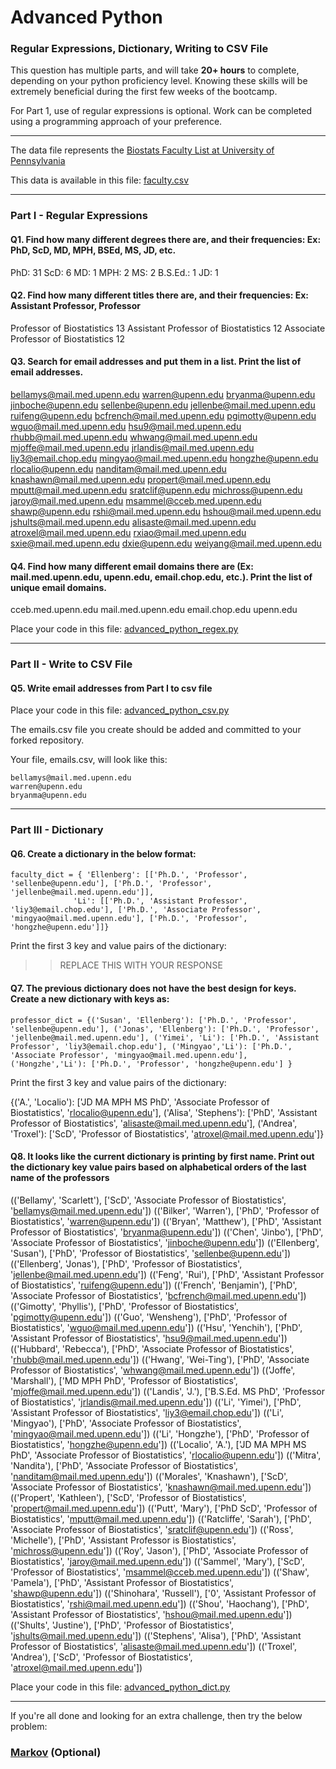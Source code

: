 # Advanced Python    

### Regular Expressions, Dictionary, Writing to CSV File  

This question has multiple parts, and will take **20+ hours** to complete, depending on your python proficiency level.  Knowing these skills will be extremely beneficial during the first few weeks of the bootcamp.

For Part 1, use of regular expressions is optional.  Work can be completed using a programming approach of your preference. 

---

The data file represents the [Biostats Faculty List at University of Pennsylvania](http://www.med.upenn.edu/cceb/biostat/faculty.shtml)

This data is available in this file:  [faculty.csv](python/faculty.csv)

--- 

### Part I - Regular Expressions  


#### Q1. Find how many different degrees there are, and their frequencies: Ex:  PhD, ScD, MD, MPH, BSEd, MS, JD, etc.

PhD: 31
ScD: 6
MD: 1
MPH: 2
MS: 2
B.S.Ed.: 1
JD: 1


#### Q2. Find how many different titles there are, and their frequencies:  Ex:  Assistant Professor, Professor

Professor of Biostatistics              13
Assistant Professor of Biostatistics    12
Associate Professor of Biostatistics    12


#### Q3. Search for email addresses and put them in a list.  Print the list of email addresses.

bellamys@mail.med.upenn.edu
warren@upenn.edu
bryanma@upenn.edu
jinboche@upenn.edu
sellenbe@upenn.edu
jellenbe@mail.med.upenn.edu
ruifeng@upenn.edu
bcfrench@mail.med.upenn.edu
pgimotty@upenn.edu
wguo@mail.med.upenn.edu
hsu9@mail.med.upenn.edu
rhubb@mail.med.upenn.edu
whwang@mail.med.upenn.edu
mjoffe@mail.med.upenn.edu
jrlandis@mail.med.upenn.edu
liy3@email.chop.edu
mingyao@mail.med.upenn.edu
hongzhe@upenn.edu
rlocalio@upenn.edu
nanditam@mail.med.upenn.edu
knashawn@mail.med.upenn.edu
propert@mail.med.upenn.edu
mputt@mail.med.upenn.edu
sratclif@upenn.edu
michross@upenn.edu
jaroy@mail.med.upenn.edu
msammel@cceb.med.upenn.edu
shawp@upenn.edu
rshi@mail.med.upenn.edu
hshou@mail.med.upenn.edu
jshults@mail.med.upenn.edu
alisaste@mail.med.upenn.edu
atroxel@mail.med.upenn.edu
rxiao@mail.med.upenn.edu
sxie@mail.med.upenn.edu
dxie@upenn.edu
weiyang@mail.med.upenn.edu


#### Q4. Find how many different email domains there are (Ex:  mail.med.upenn.edu, upenn.edu, email.chop.edu, etc.).  Print the list of unique email domains.

cceb.med.upenn.edu
mail.med.upenn.edu
email.chop.edu
upenn.edu

Place your code in this file: [advanced_python_regex.py](python/advanced_python_regex.py)

---

### Part II - Write to CSV File

#### Q5.  Write email addresses from Part I to csv file

Place your code in this file: [advanced_python_csv.py](python/advanced_python_csv.py)

The emails.csv file you create should be added and committed to your forked repository.

Your file, emails.csv, will look like this:
```
bellamys@mail.med.upenn.edu
warren@upenn.edu
bryanma@upenn.edu
```

---

### Part III - Dictionary

#### Q6.  Create a dictionary in the below format:
```
faculty_dict = { 'Ellenberg': [['Ph.D.', 'Professor', 'sellenbe@upenn.edu'], ['Ph.D.', 'Professor', 'jellenbe@mail.med.upenn.edu']],
              'Li': [['Ph.D.', 'Assistant Professor', 'liy3@email.chop.edu'], ['Ph.D.', 'Associate Professor', 'mingyao@mail.med.upenn.edu'], ['Ph.D.', 'Professor', 'hongzhe@upenn.edu']]}
```
Print the first 3 key and value pairs of the dictionary:

>> REPLACE THIS WITH YOUR RESPONSE

#### Q7.  The previous dictionary does not have the best design for keys.  Create a new dictionary with keys as:

```
professor_dict = {('Susan', 'Ellenberg'): ['Ph.D.', 'Professor', 'sellenbe@upenn.edu'], ('Jonas', 'Ellenberg'): ['Ph.D.', 'Professor', 'jellenbe@mail.med.upenn.edu'], ('Yimei', 'Li'): ['Ph.D.', 'Assistant Professor', 'liy3@email.chop.edu'], ('Mingyao','Li'): ['Ph.D.', 'Associate Professor', 'mingyao@mail.med.upenn.edu'], ('Hongzhe','Li'): ['Ph.D.', 'Professor', 'hongzhe@upenn.edu'] }
```

Print the first 3 key and value pairs of the dictionary:

{('A.', 'Localio'): ['JD MA MPH MS PhD', 'Associate Professor of Biostatistics', 'rlocalio@upenn.edu'], ('Alisa', 'Stephens'): ['PhD', 'Assistant Professor of Biostatistics', 'alisaste@mail.med.upenn.edu'], ('Andrea', 'Troxel'): ['ScD', 'Professor of Biostatistics', 'atroxel@mail.med.upenn.edu']}


#### Q8.  It looks like the current dictionary is printing by first name.  Print out the dictionary key value pairs based on alphabetical orders of the last name of the professors

(('Bellamy', 'Scarlett'), ['ScD', 'Associate Professor of Biostatistics', 'bellamys@mail.med.upenn.edu'])
(('Bilker', 'Warren'), ['PhD', 'Professor of Biostatistics', 'warren@upenn.edu'])
(('Bryan', 'Matthew'), ['PhD', 'Assistant Professor of Biostatistics', 'bryanma@upenn.edu'])
(('Chen', 'Jinbo'), ['PhD', 'Associate Professor of Biostatistics', 'jinboche@upenn.edu'])
(('Ellenberg', 'Susan'), ['PhD', 'Professor of Biostatistics', 'sellenbe@upenn.edu'])
(('Ellenberg', 'Jonas'), ['PhD', 'Professor of Biostatistics', 'jellenbe@mail.med.upenn.edu'])
(('Feng', 'Rui'), ['PhD', 'Assistant Professor of Biostatistics', 'ruifeng@upenn.edu'])
(('French', 'Benjamin'), ['PhD', 'Associate Professor of Biostatistics', 'bcfrench@mail.med.upenn.edu'])
(('Gimotty', 'Phyllis'), ['PhD', 'Professor of Biostatistics', 'pgimotty@upenn.edu'])
(('Guo', 'Wensheng'), ['PhD', 'Professor of Biostatistics', 'wguo@mail.med.upenn.edu'])
(('Hsu', 'Yenchih'), ['PhD', 'Assistant Professor of Biostatistics', 'hsu9@mail.med.upenn.edu'])
(('Hubbard', 'Rebecca'), ['PhD', 'Associate Professor of Biostatistics', 'rhubb@mail.med.upenn.edu'])
(('Hwang', 'Wei-Ting'), ['PhD', 'Associate Professor of Biostatistics', 'whwang@mail.med.upenn.edu'])
(('Joffe', 'Marshall'), ['MD MPH PhD', 'Professor of Biostatistics', 'mjoffe@mail.med.upenn.edu'])
(('Landis', 'J.'), ['B.S.Ed. MS PhD', 'Professor of Biostatistics', 'jrlandis@mail.med.upenn.edu'])
(('Li', 'Yimei'), ['PhD', 'Assistant Professor of Biostatistics', 'liy3@email.chop.edu'])
(('Li', 'Mingyao'), ['PhD', 'Associate Professor of Biostatistics', 'mingyao@mail.med.upenn.edu'])
(('Li', 'Hongzhe'), ['PhD', 'Professor of Biostatistics', 'hongzhe@upenn.edu'])
(('Localio', 'A.'), ['JD MA MPH MS PhD', 'Associate Professor of Biostatistics', 'rlocalio@upenn.edu'])
(('Mitra', 'Nandita'), ['PhD', 'Associate Professor of Biostatistics', 'nanditam@mail.med.upenn.edu'])
(('Morales', 'Knashawn'), ['ScD', 'Associate Professor of Biostatistics', 'knashawn@mail.med.upenn.edu'])
(('Propert', 'Kathleen'), ['ScD', 'Professor of Biostatistics', 'propert@mail.med.upenn.edu'])
(('Putt', 'Mary'), ['PhD ScD', 'Professor of Biostatistics', 'mputt@mail.med.upenn.edu'])
(('Ratcliffe', 'Sarah'), ['PhD', 'Associate Professor of Biostatistics', 'sratclif@upenn.edu'])
(('Ross', 'Michelle'), ['PhD', 'Assistant Professor is Biostatistics', 'michross@upenn.edu'])
(('Roy', 'Jason'), ['PhD', 'Associate Professor of Biostatistics', 'jaroy@mail.med.upenn.edu'])
(('Sammel', 'Mary'), ['ScD', 'Professor of Biostatistics', 'msammel@cceb.med.upenn.edu'])
(('Shaw', 'Pamela'), ['PhD', 'Assistant Professor of Biostatistics', 'shawp@upenn.edu'])
(('Shinohara', 'Russell'), ['0', 'Assistant Professor of Biostatistics', 'rshi@mail.med.upenn.edu'])
(('Shou', 'Haochang'), ['PhD', 'Assistant Professor of Biostatistics', 'hshou@mail.med.upenn.edu'])
(('Shults', 'Justine'), ['PhD', 'Professor of Biostatistics', 'jshults@mail.med.upenn.edu'])
(('Stephens', 'Alisa'), ['PhD', 'Assistant Professor of Biostatistics', 'alisaste@mail.med.upenn.edu'])
(('Troxel', 'Andrea'), ['ScD', 'Professor of Biostatistics', 'atroxel@mail.med.upenn.edu'])

Place your code in this file: [advanced_python_dict.py](python/advanced_python_dict.py)

--- 

If you're all done and looking for an extra challenge, then try the below problem:  

### [Markov](python/markov.py) (Optional)

